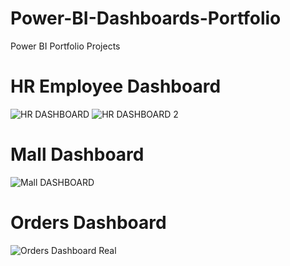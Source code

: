 # Power-BI-Dashboards-Portfolio
Power BI Portfolio Projects

# HR Employee Dashboard
![HR DASHBOARD ](https://github.com/user-attachments/assets/8b2931c1-3aa2-4e00-bee7-600e2c69a1d3)
![HR DASHBOARD 2 ](https://github.com/user-attachments/assets/970218fe-991e-4c80-83b5-d99f74acd71c)

# Mall Dashboard
![Mall DASHBOARD](https://github.com/user-attachments/assets/96e1aa54-dcaf-41f3-803b-a084b353ec24)

# Orders Dashboard
![Orders Dashboard Real](https://github.com/user-attachments/assets/d4313f53-215d-4c91-8ef7-67958e636d3a)

